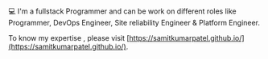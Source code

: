 💻 I'm a fullstack Programmer and can be work on different roles like Programmer, DevOps Engineer, Site reliability Engineer & Platform Engineer.
 
To know my expertise , please visit [https://samitkumarpatel.github.io/](https://samitkumarpatel.github.io/).
